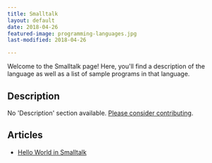 ```yaml
---
title: Smalltalk
layout: default
date: 2018-04-26
featured-image: programming-languages.jpg
last-modified: 2018-04-26

---
```


Welcome to the Smalltalk page! Here, you'll find a description of the language as well as a list of sample programs in that language.

## Description

No 'Description' section available. [Please consider contributing](https://github.com/TheRenegadeCoder/sample-programs-website).

## Articles

- [Hello World in Smalltalk](https://rzuckerm.github.io/sample-programs-website-copy/projects/hello-world/smalltalk)